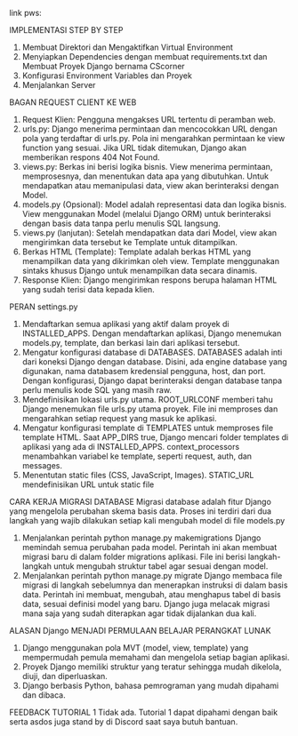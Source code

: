 link pws:

IMPLEMENTASI STEP BY STEP
1. Membuat Direktori dan Mengaktifkan Virtual Environment
2. Menyiapkan Dependencies dengan membuat requirements.txt dan Membuat Proyek Django bernama CScorner
3. Konfigurasi Environment Variables dan Proyek
4. Menjalankan Server

BAGAN REQUEST CLIENT KE WEB
1. Request Klien: Pengguna mengakses URL tertentu di peramban web.
2. urls.py: Django menerima permintaan dan mencocokkan URL dengan pola yang terdaftar di urls.py. Pola ini mengarahkan permintaan ke view function yang sesuai. Jika URL tidak ditemukan, Django akan memberikan respons 404 Not Found.
3. views.py: Berkas ini berisi logika bisnis. View menerima permintaan, memprosesnya, dan menentukan data apa yang dibutuhkan. Untuk mendapatkan atau memanipulasi data, view akan berinteraksi dengan Model.
4. models.py (Opsional): Model adalah representasi data dan logika bisnis. View menggunakan Model (melalui Django ORM) untuk berinteraksi dengan basis data tanpa perlu menulis SQL langsung.
5. views.py (lanjutan): Setelah mendapatkan data dari Model, view akan mengirimkan data tersebut ke Template untuk ditampilkan.
6. Berkas HTML (Template): Template adalah berkas HTML yang menampilkan data yang dikirimkan oleh view. Template menggunakan sintaks khusus Django untuk menampilkan data secara dinamis.
7. Response Klien: Django mengirimkan respons berupa halaman HTML yang sudah terisi data kepada klien.

PERAN settings.py
1. Mendaftarkan semua aplikasi yang aktif dalam proyek di INSTALLED_APPS. Dengan mendaftarkan aplikasi, Django menemukan models.py, template, dan berkasi lain dari aplikasi tersebut.
2. Mengatur konfigurasi database di DATABASES. DATABASES adalah inti dari koneksi Django dengan database. Disini, ada engine database yang digunakan, nama databasem kredensial pengguna, host, dan port. Dengan konfigurasi, Django dapat berinteraksi dengan database tanpa perlu menulis kode SQL yang masih raw.
3. Mendefinisikan lokasi urls.py utama. ROOT_URLCONF memberi tahu Django menemukan file urls.py utama proyek. File ini memproses dan mengarahkan setiap request yang masuk ke aplikasi.
4. Mengatur konfigurasi template di TEMPLATES untuk memproses file template HTML. Saat APP_DIRS true, Django mencari folder templates di aplikasi yang ada di INSTALLED_APPS. context_processors menambahkan variabel ke template, seperti request, auth, dan messages.
5. Menentutan static files (CSS, JavaScript, Images). STATIC_URL mendefinisikan URL untuk static file

CARA KERJA MIGRASI DATABASE
Migrasi database adalah fitur Django yang mengelola perubahan skema basis data. Proses ini terdiri dari dua langkah yang wajib dilakukan setiap kali mengubah model di file models.py
1. Menjalankan perintah python manage.py makemigrations
Django memindah semua perubahan pada model. Perintah ini akan membuat migrasi baru di dalam folder migrations aplikasi. File ini berisi langkah-langkah untuk mengubah  struktur tabel agar sesuai dengan model.
2. Menjalankan perintah python manage.py migrate
Django membaca file migrasi di langkah sebelumnya dan menerapkan instruksi di dalam basis data. Perintah ini membuat, mengubah, atau menghapus tabel di basis data, sesuai definisi model yang baru. Django juga melacak migrasi mana saja yang sudah diterapkan agar tidak dijalankan dua kali.

ALASAN Django MENJADI PERMULAAN BELAJAR PERANGKAT LUNAK
1. Django menggunakan pola MVT (model, view, template) yang mempermudah pemula memahami dan mengelola setiap bagian aplikasi.
2. Proyek Django memiliki struktur yang teratur sehingga mudah dikelola, diuji, dan diperluaskan.
3. Django berbasis Python, bahasa pemrograman yang mudah dipahami dan dibaca.

FEEDBACK TUTORIAL 1
Tidak ada. Tutorial 1 dapat dipahami dengan baik serta asdos juga stand by di Discord saat saya butuh bantuan.